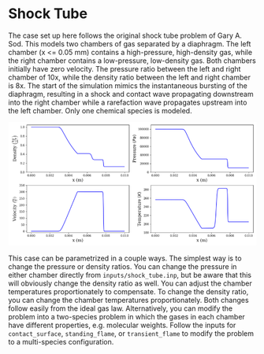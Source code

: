 # Shock Tube

The case set up here follows the original shock tube problem of Gary A. Sod. This models two chambers of gas separated by a diaphragm. The left chamber (x <= 0.05 mm) contains a high-pressure, high-density gas, while the right chamber contains a low-pressure, low-density gas. Both chambers initially have zero velocity. The pressure ratio between the left and right chamber of 10x, while the density ratio between the left and right chamber is 8x. The start of the simulation mimics the instantaneous bursting of the diaphragm, resulting in a shock and contact wave propagating downstream into the right chamber while a rarefaction wave propagates upstream into the left chamber. Only one chemical species is modeled. 

![Sod shock tube profiles](../../doc/images/sod_snap.png)

This case can be parametrized in a couple ways. The simplest way is to change the pressure or density ratios. You can change the pressure in either chamber directly from `inputs/shock_tube.inp`, but be aware that this will obviously change the density ratio as well. You can adjust the chamber temperatures proportionately to compensate. To change the density ratio, you can change the chamber temperatures proportionately. Both changes follow easily from the ideal gas law. Alternatively, you can modify the problem into a two-species problem in which the gases in each chamber have different properties, e.g. molecular weights. Follow the inputs for `contact_surface`, `standing_flame`, or `transient_flame` to modify the problem to a multi-species configuration.